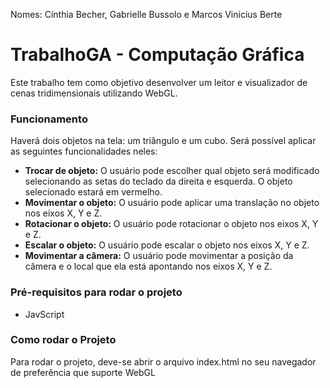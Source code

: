 Nomes: Cínthia Becher, Gabrielle Bussolo e Marcos Vinicius Berte

# TrabalhoGA - Computação Gráfica

Este trabalho tem como objetivo desenvolver um leitor e visualizador de cenas tridimensionais utilizando WebGL.

### Funcionamento
Haverá dois objetos na tela: um triângulo e um cubo. Será possível aplicar as seguintes funcionalidades neles:
* **Trocar de objeto:** O usuário pode escolher qual objeto será modificado selecionando as setas do teclado da direita e esquerda. O objeto selecionado estará em vermelho.
* **Movimentar o objeto:** O usuário pode aplicar uma translação no objeto nos eixos X, Y e Z.
* **Rotacionar o objeto:** O usuário pode rotacionar o objeto nos eixos X, Y e Z.
* **Escalar o objeto:** O usuário pode escalar o objeto nos eixos X, Y e Z.
* **Movimentar a câmera:** O usuário pode movimentar a posição da câmera e o local que ela está apontando nos eixos X, Y e Z.

### Pré-requisitos para rodar o projeto
* JavScript

### Como rodar o Projeto
Para rodar o projeto, deve-se abrir o arquivo index.html no seu navegador de preferência que suporte WebGL
